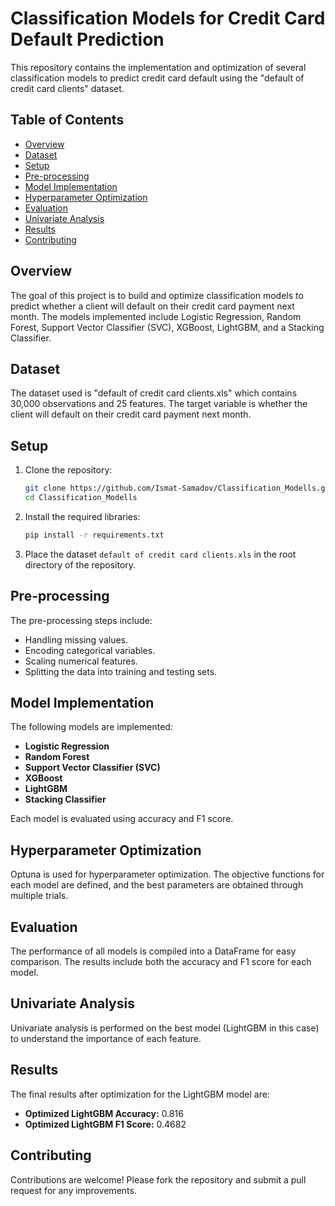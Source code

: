 # Classification Models for Credit Card Default Prediction

This repository contains the implementation and optimization of several classification models to predict credit card default using the "default of credit card clients" dataset.

## Table of Contents

- [Overview](#overview)
- [Dataset](#dataset)
- [Setup](#setup)
- [Pre-processing](#pre-processing)
- [Model Implementation](#model-implementation)
- [Hyperparameter Optimization](#hyperparameter-optimization)
- [Evaluation](#evaluation)
- [Univariate Analysis](#univariate-analysis)
- [Results](#results)
- [Contributing](#contributing)

## Overview

The goal of this project is to build and optimize classification models to predict whether a client will default on their credit card payment next month. The models implemented include Logistic Regression, Random Forest, Support Vector Classifier (SVC), XGBoost, LightGBM, and a Stacking Classifier.

## Dataset

The dataset used is "default of credit card clients.xls" which contains 30,000 observations and 25 features. The target variable is whether the client will default on their credit card payment next month.

## Setup

1. Clone the repository:
    ```sh
    git clone https://github.com/Ismat-Samadov/Classification_Modells.git
    cd Classification_Modells
    ```

2. Install the required libraries:
    ```sh
    pip install -r requirements.txt
    ```

3. Place the dataset `default of credit card clients.xls` in the root directory of the repository.

## Pre-processing

The pre-processing steps include:
- Handling missing values.
- Encoding categorical variables.
- Scaling numerical features.
- Splitting the data into training and testing sets.

## Model Implementation

The following models are implemented:
- **Logistic Regression**
- **Random Forest**
- **Support Vector Classifier (SVC)**
- **XGBoost**
- **LightGBM**
- **Stacking Classifier**

Each model is evaluated using accuracy and F1 score.

## Hyperparameter Optimization

Optuna is used for hyperparameter optimization. The objective functions for each model are defined, and the best parameters are obtained through multiple trials.

## Evaluation

The performance of all models is compiled into a DataFrame for easy comparison. The results include both the accuracy and F1 score for each model.

## Univariate Analysis

Univariate analysis is performed on the best model (LightGBM in this case) to understand the importance of each feature.

## Results

The final results after optimization for the LightGBM model are:
- **Optimized LightGBM Accuracy:** 0.816
- **Optimized LightGBM F1 Score:** 0.4682

## Contributing

Contributions are welcome! Please fork the repository and submit a pull request for any improvements.